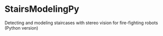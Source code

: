 StairsModelingPy
================

Detecting and modeling staircases with stereo vision for fire-fighting robots (Python version)